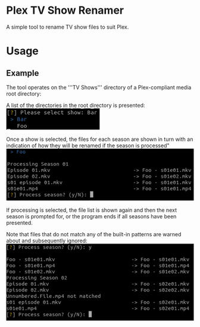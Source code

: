 # Plex TV Show Renamer

A simple tool to rename TV show files to suit Plex.

# Usage

## Example
The tool operates on the '''TV Shows''' directory of a Plex-compliant media root directory:

A list of the directories in the root directory is presented:
![01_select_show.png](readme_images/01_select_show.png)

Once a show is selected, the files for each season are shown in turn with an indication of how they will be renamed if the season is processed"
![02_process_query.png](readme_images/02_process_query.png)

If processing is selected, the file list is shown again and then the next season is prompted for, or the program ends if all seasons have been presented.

Note that files that do not match any of the built-in patterns are warned about and subsequently ignored:
![03_processed.png](readme_images/03_processed.png)
